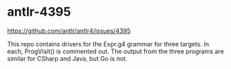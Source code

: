 # antlr-4395
https://github.com/antlr/antlr4/issues/4395

This repo contains drivers for the Expr.g4 grammar for three targets.
In each, ProgVisit() is commented out. The output from the three programs
are similar for CSharp and Java, but Go is not.